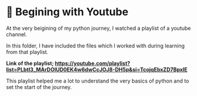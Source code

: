 # 👀 Begining with Youtube

At the very beigining of my python journey, I watched a playlist of a youtube channel. 

In this folder, I have included the files which I worked with during learning from that playlist. 

**Link of the playlist;
https://youtube.com/playlist?list=PLbtI3_MArDOlUD0EK4w6dwCcJOJ8-DH5p&si=TcojqEbxZD7BpxIE**

This playlist helped me a lot to understand the very basics of python and to set the start of the journey.
